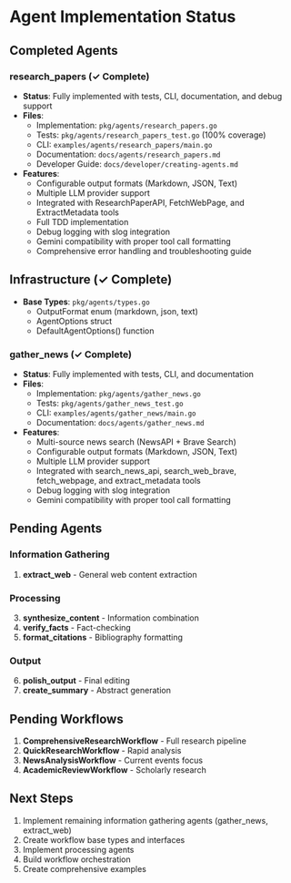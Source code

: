 # Agent Implementation Status

## Completed Agents

### research_papers (✓ Complete)
- **Status**: Fully implemented with tests, CLI, documentation, and debug support
- **Files**: 
  - Implementation: `pkg/agents/research_papers.go`
  - Tests: `pkg/agents/research_papers_test.go` (100% coverage)
  - CLI: `examples/agents/research_papers/main.go`
  - Documentation: `docs/agents/research_papers.md`
  - Developer Guide: `docs/developer/creating-agents.md`
- **Features**:
  - Configurable output formats (Markdown, JSON, Text)
  - Multiple LLM provider support
  - Integrated with ResearchPaperAPI, FetchWebPage, and ExtractMetadata tools
  - Full TDD implementation
  - Debug logging with slog integration
  - Gemini compatibility with proper tool call formatting
  - Comprehensive error handling and troubleshooting guide

## Infrastructure (✓ Complete)
- **Base Types**: `pkg/agents/types.go`
  - OutputFormat enum (markdown, json, text)
  - AgentOptions struct
  - DefaultAgentOptions() function

### gather_news (✓ Complete)
- **Status**: Fully implemented with tests, CLI, and documentation
- **Files**: 
  - Implementation: `pkg/agents/gather_news.go`
  - Tests: `pkg/agents/gather_news_test.go`
  - CLI: `examples/agents/gather_news/main.go`
  - Documentation: `docs/agents/gather_news.md`
- **Features**:
  - Multi-source news search (NewsAPI + Brave Search)
  - Configurable output formats (Markdown, JSON, Text)
  - Multiple LLM provider support
  - Integrated with search_news_api, search_web_brave, fetch_webpage, and extract_metadata tools
  - Debug logging with slog integration
  - Gemini compatibility with proper tool call formatting

## Pending Agents

### Information Gathering
1. **extract_web** - General web content extraction

### Processing  
3. **synthesize_content** - Information combination
4. **verify_facts** - Fact-checking
5. **format_citations** - Bibliography formatting

### Output
6. **polish_output** - Final editing
7. **create_summary** - Abstract generation

## Pending Workflows
1. **ComprehensiveResearchWorkflow** - Full research pipeline
2. **QuickResearchWorkflow** - Rapid analysis
3. **NewsAnalysisWorkflow** - Current events focus
4. **AcademicReviewWorkflow** - Scholarly research

## Next Steps
1. Implement remaining information gathering agents (gather_news, extract_web)
2. Create workflow base types and interfaces
3. Implement processing agents
4. Build workflow orchestration
5. Create comprehensive examples